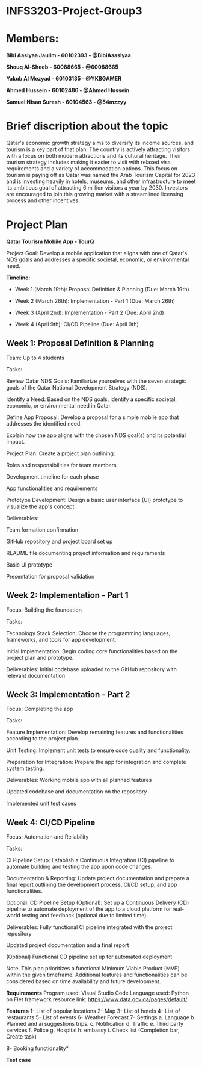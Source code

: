 # INFS3203-Project-Group3

# Members:
**Bibi Aasiyaa Jaulim - 60102393 - @BibiAaasiyaa**


**Shouq Al-Sheeb - 60088665 - @60088665**


**Yakub Al Mezyad - 60103135 - @YKBGAMER**


**Ahmed Hussein - 60102486 - @Ahmed Hussein**


**Samuel Nisan Suresh - 60104563 - @54mzzyy**


# **Brief discription about the topic**
Qatar's economic growth strategy aims to diversify its income sources, and tourism is a key part of that plan. The country is actively attracting visitors with a focus on both modern attractions and its cultural heritage.  Their tourism strategy includes making it easier to visit with relaxed visa requirements and a variety of accommodation options.  This focus on tourism is paying off as Qatar was named the Arab Tourism Capital for 2023 and is investing heavily in hotels, museums, and other infrastructure to meet its ambitious goal of attracting 6 million visitors a year by 2030. Investors are encouraged to join this growing market with a streamlined licensing process and other incentives.


# **Project Plan**
**Qatar Tourism Mobile App - TourQ**



Project Goal: Develop a mobile application that aligns with one of Qatar's NDS goals and addresses a specific societal, economic, or environmental need.

**Timeline:**

- Week 1 (March 19th): Proposal Definition & Planning (Due: March 19th)



- Week 2 (March 26th): Implementation - Part 1 (Due: March 26th)



- Week 3 (April 2nd): Implementation - Part 2 (Due: April 2nd)



- Week 4 (April 9th): CI/CD Pipeline (Due: April 9th)


## Week 1: Proposal Definition & Planning




Team: Up to 4 students

Tasks:

Review Qatar NDS Goals: Familiarize yourselves with the seven strategic goals of the Qatar National Development Strategy (NDS).



Identify a Need: Based on the NDS goals, identify a specific societal, economic, or environmental need in Qatar.



Define App Proposal: Develop a proposal for a simple mobile app that addresses the identified need.



Explain how the app aligns with the chosen NDS goal(s) and its potential impact.



Project Plan: Create a project plan outlining:


Roles and responsibilities for team members



Development timeline for each phase



App functionalities and requirements



Prototype Development: Design a basic user interface (UI) prototype to visualize the app's concept.



Deliverables:



Team formation confirmation



GitHub repository and project board set up



README file documenting project information and requirements



Basic UI prototype





Presentation for proposal validation



## Week 2: Implementation - Part 1

Focus: Building the foundation

Tasks:

Technology Stack Selection: Choose the programming languages, frameworks, and tools for app development.



Initial Implementation: Begin coding core functionalities based on the project plan and prototype.



Deliverables:
Initial codebase uploaded to the GitHub repository with relevant documentation




## Week 3: Implementation - Part 2

Focus: Completing the app

Tasks:

Feature Implementation: Develop remaining features and functionalities according to the project plan.




Unit Testing: Implement unit tests to ensure code quality and functionality.



Preparation for Integration: Prepare the app for integration and complete system testing.



Deliverables:
Working mobile app with all planned features



Updated codebase and documentation on the repository



Implemented unit test cases




## Week 4: CI/CD Pipeline

Focus: Automation and Reliability

Tasks:

CI Pipeline Setup: Establish a Continuous Integration (CI) pipeline to automate building and testing the app upon code changes.


Documentation & Reporting: Update project documentation and prepare a final report outlining the development process, CI/CD setup, and app functionalities.


Optional: CD Pipeline Setup (Optional): Set up a Continuous Delivery (CD) pipeline to automate deployment of the app to a cloud platform for real-world testing and feedback (optional due to limited time).



Deliverables:
Fully functional CI pipeline integrated with the project repository



Updated project documentation and a final report



(Optional) Functional CD pipeline set up for automated deployment



Note: This plan prioritizes a functional Minimum Viable Product (MVP) within the given timeframe. Additional features and functionalities can be considered based on time availability and future development.


**Requirements**
Program used: Visual Studio Code
Language used: Python on Flet framework
resource link: https://www.data.gov.qa/pages/default/

**Features**
1-	List of popular locations
2-	Map
3-	List of hotels
4-	List of restaurants 
5-	List of events 
6- Weather Forecast
7-	Settings
        a.	Language
        b.	Planned and ai suggestions trips.
        c.	Notification
        d.	Traffic
        e.	Third party services
        f.	Police 
        g.	Hospital
        h.	embassy
        i.	Check list (Completion bar, Create task)
  
8-	Booking functionality*

**Test case**
